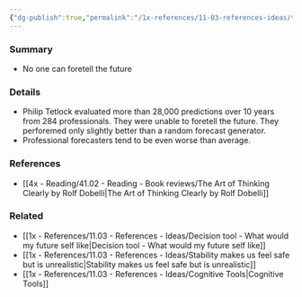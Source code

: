 ```yaml
---
{"dg-publish":true,"permalink":"/1x-references/11-03-references-ideas/the-forecast-illusion/","dgHomeLink":true,"dgPassFrontmatter":false,"dgShowBacklinks":true,"dgShowLocalGraph":false,"dgShowInlineTitle":true}
---
```



### Summary
- No one can foretell the future

### Details
- Philip Tetlock evaluated more than 28,000 predictions over 10 years from 284 professionals. They were unable to foretell the future. They perforemed only slightly better than a random forecast generator.
- Professional forecasters tend to be even worse than average.

### References
- [[4x - Reading/41.02 - Reading - Book reviews/The Art of Thinking Clearly by Rolf Dobelli|The Art of Thinking Clearly by Rolf Dobelli]]

### Related
- [[1x - References/11.03 - References - Ideas/Decision tool - What would my future self like|Decision tool - What would my future self like]]
- [[1x - References/11.03 - References - Ideas/Stability makes us feel safe but is unrealistic|Stability makes us feel safe but is unrealistic]]
- [[1x - References/11.03 - References - Ideas/Cognitive Tools|Cognitive Tools]]